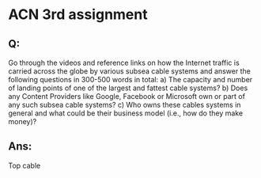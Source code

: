 # ACN 3rd assignment
## Q: 
Go through the videos and reference links on how the Internet traffic is carried across the globe by various subsea cable systems and answer the following questions in 300-500 words in total: a) The capacity and number of landing points of one of the largest and fattest cable systems? b) Does any Content Providers like Google, Facebook or Microsoft own or part of any such subsea cable systems? c) Who owns these cables systems in general and what could be their business model (i.e., how do they make money)?

## Ans:
Top cable